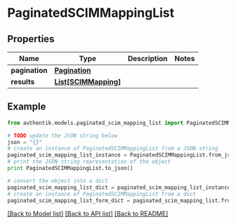 # PaginatedSCIMMappingList


## Properties
Name | Type | Description | Notes
------------ | ------------- | ------------- | -------------
**pagination** | [**Pagination**](Pagination.md) |  | 
**results** | [**List[SCIMMapping]**](SCIMMapping.md) |  | 

## Example

```python
from authentik.models.paginated_scim_mapping_list import PaginatedSCIMMappingList

# TODO update the JSON string below
json = "{}"
# create an instance of PaginatedSCIMMappingList from a JSON string
paginated_scim_mapping_list_instance = PaginatedSCIMMappingList.from_json(json)
# print the JSON string representation of the object
print PaginatedSCIMMappingList.to_json()

# convert the object into a dict
paginated_scim_mapping_list_dict = paginated_scim_mapping_list_instance.to_dict()
# create an instance of PaginatedSCIMMappingList from a dict
paginated_scim_mapping_list_form_dict = paginated_scim_mapping_list.from_dict(paginated_scim_mapping_list_dict)
```
[[Back to Model list]](../README.md#documentation-for-models) [[Back to API list]](../README.md#documentation-for-api-endpoints) [[Back to README]](../README.md)


